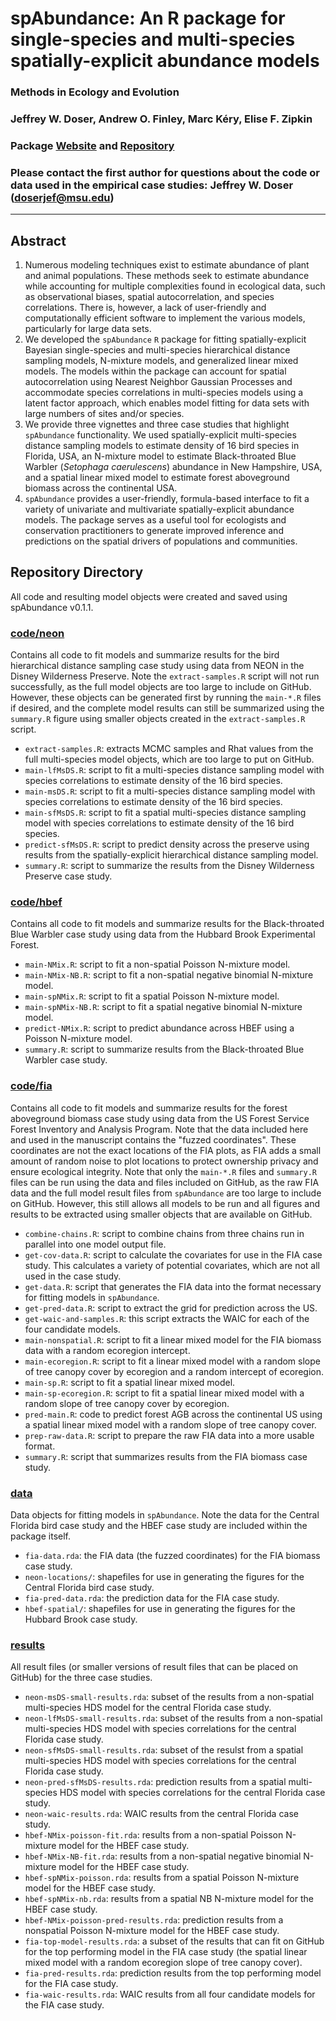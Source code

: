 # spAbundance: An R package for single-species and multi-species spatially-explicit abundance models 

### Methods in Ecology and Evolution 

### Jeffrey W. Doser, Andrew O. Finley, Marc K&eacute;ry, Elise F. Zipkin 

### Package [Website](https://www.jeffdoser.com/files/spabundance-web/) and [Repository](https://github.com/doserjef/spAbundance/)

### Please contact the first author for questions about the code or data used in the empirical case studies: Jeffrey W. Doser (doserjef@msu.edu)

---------------------------------

## Abstract

1. Numerous modeling techniques exist to estimate abundance of plant and animal populations. These methods seek to estimate abundance while accounting for multiple complexities found in ecological data, such as observational biases, spatial autocorrelation, and species correlations. There is, however, a lack of user-friendly and computationally efficient software to implement the various models, particularly for large data sets. 
2. We developed the `spAbundance` `R` package for fitting spatially-explicit Bayesian single-species and multi-species hierarchical distance sampling models, N-mixture models, and generalized linear mixed models. The models within the package can account for spatial autocorrelation using Nearest Neighbor Gaussian Processes and accommodate species correlations in multi-species models using a latent factor approach, which enables model fitting for data sets with large numbers of sites and/or species.
3. We provide three vignettes and three case studies that highlight `spAbundance` functionality. We used spatially-explicit multi-species distance sampling models to estimate density of 16 bird species in Florida, USA, an N-mixture model to estimate Black-throated Blue Warbler (*Setophaga caerulescens*) abundance in New Hampshire, USA, and a spatial linear mixed model to estimate forest aboveground biomass across the continental USA. 
4. `spAbundance` provides a user-friendly, formula-based interface to fit a variety of univariate and multivariate spatially-explicit abundance models. The package serves as a useful tool for ecologists and conservation practitioners to generate improved inference and predictions on the spatial drivers of populations and communities.


## Repository Directory

All code and resulting model objects were created and saved using spAbundance v0.1.1.

### [code/neon](./code/neon)

Contains all code to fit models and summarize results for the bird hierarchical distance sampling case study using data from NEON in the Disney Wilderness Preserve. Note the `extract-samples.R` script will not run successfully, as the full model objects are too large to include on GitHub. However, these objects can be generated first by running the `main-*.R` files if desired, and the complete model results can still be summarized using the `summary.R` figure using smaller objects created in the `extract-samples.R` script.

+ `extract-samples.R`: extracts MCMC samples and Rhat values from the full multi-species model objects, which are too large to put on GitHub.
+ `main-lfMsDS.R`: script to fit a multi-species distance sampling model with species correlations to estimate density of the 16 bird species.
+ `main-msDS.R`: script to fit a multi-species distance sampling model with species correlations to estimate density of the 16 bird species.
+ `main-sfMsDS.R`: script to fit a spatial multi-species distance sampling model with species correlations to estimate density of the 16 bird species.
+ `predict-sfMsDS.R`: script to predict density across the preserve using results from the spatially-explicit hierarchical distance sampling model.
+ `summary.R`: script to summarize the results from the Disney Wilderness Preserve case study.

### [code/hbef](./code/hbef)

Contains all code to fit models and summarize results for the Black-throated Blue Warbler case study using data from the Hubbard Brook Experimental Forest.

+ `main-NMix.R`: script to fit a non-spatial Poisson N-mixture model.
+ `main-NMix-NB.R`: script to fit a non-spatial negative binomial N-mixture model.
+ `main-spNMix.R`: script to fit a spatial Poisson N-mixture model.
+ `main-spNMix-NB.R`: script to fit a spatial negative binomial N-mixture model.
+ `predict-NMix.R`: script to predict abundance across HBEF using a Poisson N-mixture model.
+ `summary.R`: script to summarize results from the Black-throated Blue Warbler case study. 

### [code/fia](./code/fia)

Contains all code to fit models and summarize results for the forest aboveground biomass case study using data from the US Forest Service Forest Inventory and Analysis Program. Note that the data included here and used in the manuscript contains the "fuzzed coordinates". These coordinates are not the exact locations of the FIA plots, as FIA adds a small amount of random noise to plot locations to protect ownership privacy and ensure ecological integrity. Note that only the `main-*.R` files and `summary.R` files can be run using the data and files included on GitHub, as the raw FIA data and the full model result files from `spAbundance` are too large to include on GitHub. However, this still allows all models to be run and all figures and results to be extracted using smaller objects that are available on GitHub.

+ `combine-chains.R`: script to combine chains from three chains run in parallel into one model output file.
+ `get-cov-data.R`: script to calculate the covariates for use in the FIA case study. This calculates a variety of potential covariates, which are not all used in the case study.
+ `get-data.R`: script that generates the FIA data into the format necessary for fitting models in `spAbundance`.  
+ `get-pred-data.R`: script to extract the grid for prediction across the US.
+ `get-waic-and-samples.R`: this script extracts the WAIC for each of the four candidate models. 
+ `main-nonspatial.R`: script to fit a linear mixed model for the FIA biomass data with a random ecoregion intercept.
+ `main-ecoregion.R`: script to fit a linear mixed model with a random slope of tree canopy cover by ecoregion and a random intercept of ecoregion.
+ `main-sp.R`: script to fit a spatial linear mixed model.
+ `main-sp-ecoregion.R`: script to fit a spatial linear mixed model with a random slope of tree canopy cover by ecoregion.
+ `pred-main.R`: code to predict forest AGB across the continental US using a spatial linear mixed model with a random slope of tree canopy cover.
+ `prep-raw-data.R`: script to prepare the raw FIA data into a more usable format.
+ `summary.R`: script that summarizes results from the FIA biomass case study.

### [data](./data)

Data objects for fitting models in `spAbundance`. Note the data for the Central Florida bird case study and the HBEF case study are included within the package itself.

+ `fia-data.rda`: the FIA data (the fuzzed coordinates) for the FIA biomass case study.
+ `neon-locations/`: shapefiles for use in generating the figures for the Central Florida bird case study.
+ `fia-pred-data.rda`: the prediction data for the FIA case study.
+ `hbef-spatial/`: shapefiles for use in generating the figures for the Hubbard Brook case study.

### [results](./results)

All result files (or smaller versions of result files that can be placed on GitHub) for the three case studies.

+ `neon-msDS-small-results.rda`: subset of the results from a non-spatial multi-species HDS model for the central Florida case study.
+ `neon-lfMsDS-small-results.rda`: subset of the results from a non-spatial multi-species HDS model with species correlations for the central Florida case study.
+ `neon-sfMsDS-small-results.rda`: subset of the resulst from a spatial multi-species HDS model with species correlations for the central Florida case study.
+ `neon-pred-sfMsDS-results.rda`: prediction results from a spatial multi-species HDS model with species correlations for the central Florida case study.
+ `neon-waic-results.rda`: WAIC results from the central Florida case study.
+ `hbef-NMix-poisson-fit.rda`: results from a non-spatial Poisson N-mixture model for the HBEF case study.
+ `hbef-NMix-NB-fit.rda`: results from a non-spatial negative binomial N-mixture model for the HBEF case study.
+ `hbef-spNMix-poisson.rda`: results from a spatial Poisson N-mixture model for the HBEF case study.
+ `hbef-spNMix-nb.rda`: results from a spatial NB N-mixture model for the HBEF case study.
+ `hbef-NMix-poisson-pred-results.rda`: prediction results from a nonspatial Poisson N-mixture model for the HBEF case study.
+ `fia-top-model-results.rda`: a subset of the results that can fit on GitHub for the top performing model in the FIA case study (the spatial linear mixed model with a random ecoregion slope of tree canopy cover).
+ `fia-pred-results.rda`: prediction results from the top performing model for the FIA case study.
+ `fia-waic-results.rda`: WAIC results from all four candidate models for the FIA case study. 

